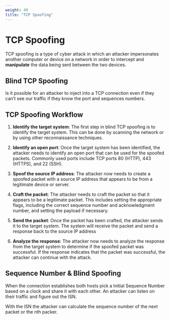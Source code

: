 ```yaml
---
weight: 40
title: "TCP Spoofing"
---
```


# TCP Spoofing

TCP spoofing is a type of cyber attack in which an attacker impersonates another computer or device on a network in order to intercept and **manipulate** the data being sent between the two devices.

## Blind TCP Spoofing

Is it possible for an attacker to inject into a TCP connection even if they can’t see our traffic if they know the port and sequences numbers.

## TCP Spoofing Workflow

1. **Identify the target system**: The first step in blind TCP spoofing is to identify the target system. This can be done by scanning the network or by using other reconnaissance techniques.

2. **Identify an open port**: Once the target system has been identified, the attacker needs to identify an open port that can be used for the spoofed packets. Commonly used ports include TCP ports 80 (HTTP), 443 (HTTPS), and 22 (SSH).

3. **Spoof the source IP address**: The attacker now needs to create a spoofed packet with a source IP address that appears to be from a legitimate device or server.

4. **Craft the packet**: The attacker needs to craft the packet so that it appears to be a legitimate packet. This includes setting the appropriate flags, including the correct sequence number and acknowledgment number, and setting the payload if necessary.

5. **Send the packet**: Once the packet has been crafted, the attacker sends it to the target system. The system will receive the packet and send a response back to the source IP address

6. **Analyze the response**: The attacker now needs to analyze the response from the target system to determine if the spoofed packet was successful. If the response indicates that the packet was successful, the attacker can continue with the attack.

## Sequence Number & Blind Spoofing

When the connection establishes both hosts pick a Initial Sequence Number based on a clock and share it with each other. An attacker can listen on their traffic and figure out the ISN.

With the ISN the attacker can calculate the sequence number of the next packet or the nth packer.

